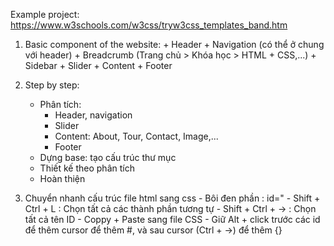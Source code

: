 Example project: https://www.w3schools.com/w3css/tryw3css_templates_band.htm

1. Basic component of the website:
        + Header
        + Navigation (có thể ở chung với header)
        + Breadcrumb (Trang chủ > Khóa học > HTML + CSS,...)
        + Sidebar
        + Slider
        + Content
        + Footer

2. Step by step:

    + Phân tích:
        + Header, navigation
        + Slider
        + Content: About, Tour, Contact, Image,...
        + Footer
    + Dựng base: tạo cấu trúc thư mục
    + Thiết kế theo phân tích
    + Hoàn thiện

3. Chuyển nhanh cấu trúc file html sang css
            - Bôi đen phần :    id="
            - Shift + Ctrl + L : Chọn tất cả các thành phần tương tự
            - Shift + Ctrl + ->  : Chọn tất cả tên ID
            - Coppy + Paste sang file CSS
            - Giữ Alt + click trước các id để thêm cursor để thêm #, và sau cursor (Ctrl + ->) để thêm {}
